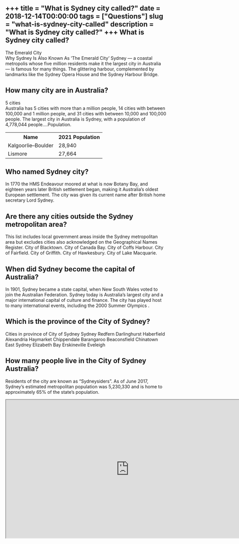 +++
title = "What is Sydney city called?"
date = 2018-12-14T00:00:00
tags = ["Questions"]
slug = "what-is-sydney-city-called"
description = "What is Sydney city called?"
+++
What is Sydney city called?
---------------------------

The Emerald City  
Why Sydney Is Also Known As ‘The Emerald City’ Sydney — a coastal metropolis whose five million residents make it the largest city in Australia — is famous for many things. The glittering harbour, complemented by landmarks like the Sydney Opera House and the Sydney Harbour Bridge.

How many city are in Australia?
-------------------------------

5 cities  
Australia has 5 cities with more than a million people, 14 cities with between 100,000 and 1 million people, and 31 cities with between 10,000 and 100,000 people. The largest city in Australia is Sydney, with a population of 4,778,044 people….Population.

<table><tr><th>Name</th><th>2021 Population</th></tr><tr><td>Kalgoorlie–Boulder</td><td>28,940</td></tr><tr><td>Lismore</td><td>27,664</td></tr></table>

Who named Sydney city?
----------------------

In 1770 the HMS Endeavour moored at what is now Botany Bay, and eighteen years later British settlement began, making it Australia’s oldest European settlement. The city was given its current name after British home secretary Lord Sydney.

Are there any cities outside the Sydney metropolitan area?
----------------------------------------------------------

This list includes local government areas inside the Sydney metropolitan area but excludes cities also acknowledged on the Geographical Names Register. City of Blacktown. City of Canada Bay. City of Coffs Harbour. City of Fairfield. City of Griffith. City of Hawkesbury. City of Lake Macquarie.

When did Sydney become the capital of Australia?
------------------------------------------------

In 1901, Sydney became a state capital, when New South Wales voted to join the Australian Federation. Sydney today is Australia’s largest city and a major international capital of culture and finance. The city has played host to many international events, including the 2000 Summer Olympics .

Which is the province of the City of Sydney?
--------------------------------------------

Cities in province of City of Sydney Sydney Redfern Darlinghurst Haberfield Alexandria Haymarket Chippendale Barangaroo Beaconsfield Chinatown East Sydney Elizabeth Bay Erskineville Eveleigh

How many people live in the City of Sydney Australia?
-----------------------------------------------------

Residents of the city are known as “Sydneysiders”. As of June 2017, Sydney’s estimated metropolitan population was 5,230,330 and is home to approximately 65% of the state’s population.

<iframe allow="accelerometer; autoplay; clipboard-write; encrypted-media; gyroscope; picture-in-picture" allowfullscreen="" class="__youtube_prefs__  epyt-is-override  no-lazyload" data-no-lazy="1" data-origheight="433" data-origwidth="770" data-skipgform_ajax_framebjll="" height="433" id="_ytid_47664" loading="lazy" src="https://www.youtube.com/embed/ORQKwFkPYBE?enablejsapi=1&autoplay=0&cc_load_policy=0&cc_lang_pref=&iv_load_policy=1&loop=0&modestbranding=0&rel=1&fs=1&playsinline=0&autohide=2&theme=dark&color=red&controls=1&" title="YouTube player" width="770"></iframe>